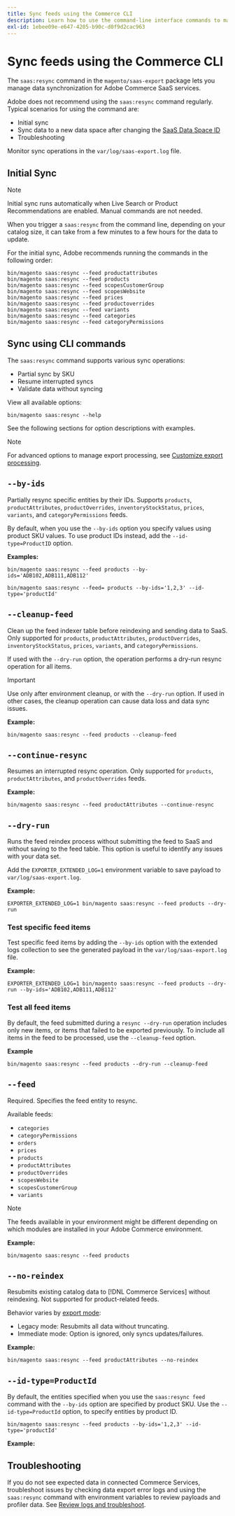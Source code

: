 ```yaml
---
title: Sync feeds using the Commerce CLI
description: Learn how to use the command-line interface commands to manage feeds and processes for the [!DNL data export extension] for Adobe Commerce SaaS services.
exl-id: 1ebee09e-e647-4205-b90c-d0f9d2cac963
---
```

# Sync feeds using the Commerce CLI

The `saas:resync` command in the `magento/saas-export` package lets you manage data synchronization for Adobe Commerce SaaS services.

Adobe does not recommend using the `saas:resync` command regularly. Typical scenarios for using the command are:

- Initial sync
- Sync data to a new data space after changing the [SaaS Data Space ID](https://experienceleague.adobe.com/en/docs/commerce-admin/config/services/saas)
- Troubleshooting

Monitor sync operations in the `var/log/saas-export.log` file.

## Initial Sync

>[!NOTE]
>
>Initial sync runs automatically when Live Search or Product Recommendations are enabled. Manual commands are not needed.

When you trigger a `saas:resync` from the command line, depending on your catalog size, it can take from a few minutes to a few hours for the data to update.

For the initial sync, Adobe recommends running the commands in the following order:

```shell
bin/magento saas:resync --feed productattributes
bin/magento saas:resync --feed products
bin/magento saas:resync --feed scopesCustomerGroup
bin/magento saas:resync --feed scopesWebsite
bin/magento saas:resync --feed prices
bin/magento saas:resync --feed productoverrides
bin/magento saas:resync --feed variants
bin/magento saas:resync --feed categories
bin/magento saas:resync --feed categoryPermissions
```

## Sync using CLI commands

The `saas:resync` command supports various sync operations:

- Partial sync by SKU
- Resume interrupted syncs
- Validate data without syncing

View all available options:

```shell
bin/magento saas:resync --help
```

See the following sections for option descriptions with examples.


>[!NOTE]
>
>For advanced options to manage export processing, see [Customize export processing](customize-export-processing.md).

## `--by-ids`

Partially resync specific entities by their IDs. Supports `products`, `productAttributes`, `productOverrides`, `inventoryStockStatus`, `prices`, `variants`, and `categoryPermissions` feeds.

By default, when you use the `--by-ids` option you specify values using product SKU values. To use product IDs instead, add the `--id-type=ProductID` option.

**Examples:**

```shell
bin/magento saas:resync --feed products --by-ids='ADB102,ADB111,ADB112'

bin/magento saas:resync --feed= products --by-ids='1,2,3' --id-type='productId'
```


## `--cleanup-feed`

Clean up the feed indexer table before reindexing and sending data to SaaS. Only supported for `products`, `productAttributes`, `productOverrides`, `inventoryStockStatus`, `prices`, `variants`, and `categoryPermissions`.

If used with the `--dry-run` option, the operation performs a dry-run resync operation for all items.

>[!IMPORTANT]
>
>Use only after environment cleanup, or with the `--dry-run` option. If used in other cases, the cleanup operation can cause data loss and data sync issues.

**Example:**

```shell
bin/magento saas:resync --feed products --cleanup-feed
```

## `--continue-resync`

Resumes an interrupted resync operation. Only supported for `products`, `productAttributes`, and `productOverrides` feeds.

**Example:**

```shell
bin/magento saas:resync --feed productAttributes --continue-resync
```

## `--dry-run`

Runs the feed reindex process without submitting the feed to SaaS and without saving to the feed table. This option is useful to identify any issues with your data set.

Add the `EXPORTER_EXTENDED_LOG=1` environment variable to save payload to `var/log/saas-export.log`.

**Example:**

```shell
EXPORTER_EXTENDED_LOG=1 bin/magento saas:resync --feed products --dry-run
```

### Test specific feed items

Test specific feed items by adding the `--by-ids` option with the extended logs collection to see the generated payload in the `var/log/saas-export.log` file.

**Example:**

```shell
EXPORTER_EXTENDED_LOG=1 bin/magento saas:resync --feed products --dry-run --by-ids='ADB102,ADB111,ADB112'
```

### Test all feed items

By default, the feed submitted during a `resync --dry-run` operation includes only new items, or items that failed to be exported previously. To include all items in the feed to be processed, use the `--cleanup-feed` option.

**Example**

```shell
bin/magento saas:resync --feed products --dry-run --cleanup-feed
```

## `--feed`

Required. Specifies the feed entity to resync.

Available feeds:

- `categories`
- `categoryPermissions`
- `orders`
- `prices`
- `products`
- `productAttributes`
- `productOverrides`
- `scopesWebsite`
- `scopesCustomerGroup`
- `variants`

>[!NOTE]
>
>The feeds available in your environment might be different depending on which modules are installed in your Adobe Commerce environment.

**Example:**

```shell
bin/magento saas:resync --feed products
```

## `--no-reindex`

Resubmits existing catalog data to [!DNL Commerce Services] without reindexing. Not supported for product-related feeds.

Behavior varies by [export mode](data-synchronization.md#synchronization-modes):

- Legacy mode: Resubmits all data without truncating.
- Immediate mode: Option is ignored, only syncs updates/failures.

**Example:**

```shell
bin/magento saas:resync --feed productAttributes --no-reindex
```

## `--id-type=ProductId`

By default, the entities specified when you use the `saas:resync feed` command with the `--by-ids` option are specified by product SKU. Use the `--id-type=ProductId` option, to specify entities by product ID.

```shell
bin/magento saas:resync --feed products --by-ids='1,2,3' --id-type='productId'
```

**Example:**

## Troubleshooting

If you do not see expected data in connected Commerce Services, troubleshoot issues by checking data export error logs and using the `saas:resync` command with environment variables to review payloads and profiler data. See [Review logs and troubleshoot](troubleshooting-logging.md).
